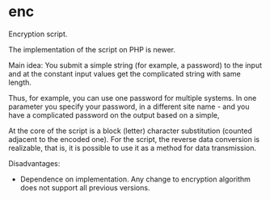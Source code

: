 # enc
Encryption script.

The implementation of the script on PHP is newer.

Main idea: 
You submit a simple string (for example, a password) to the input and at the constant input values get the complicated string with same length.

Thus, for example, you can use one password for multiple systems. In one parameter you specify your password, in a different site name - and you have a complicated password on the output based on a simple,

At the core of the script is a block (letter) character substitution (counted adjacent to the encoded one). For the script, the reverse data conversion is realizable, that is, it is possible to use it as a method for data transmission.

Disadvantages:
- Dependence on implementation. Any change to encryption algorithm does not support all previous versions.
